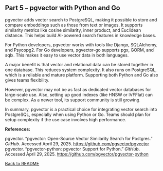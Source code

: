 ## Part 5 – pgvector with Python and Go

pgvector adds vector search to PostgreSQL, making it possible to store and compare embeddings such as those from text or images. It supports similarity metrics like cosine similarity, inner product, and Euclidean distance. This helps build AI-powered search features in knowledge bases.

For Python developers, pgvector works with tools like Django, SQLAlchemy, and Psycopg2. For Go developers, pgvector-go supports pgx, GORM, and sqlx. This makes it easy to use vector data in both languages.

A major benefit is that vector and relational data can be stored together in one database. This reduces system complexity. It also runs on PostgreSQL, which is a reliable and mature platform. Supporting both Python and Go also gives teams flexibility.

However, pgvector may not be as fast as dedicated vector databases for large-scale use. Also, setting up good indexes (like HNSW or IVFFlat) can be complex. As a newer tool, its support community is still growing.

In summary, pgvector is a practical choice for integrating vector search into PostgreSQL, especially when using Python or Go. Teams should plan for setup complexity if the use case involves high performance.

**References:**

pgvector. “pgvector: Open-Source Vector Similarity Search for Postgres.” *GitHub*. Accessed April 29, 2025. https://github.com/pgvector/pgvector  
pgvector. “pgvector-python: pgvector Support for Python.” *GitHub*. Accessed April 29, 2025. https://github.com/pgvector/pgvector-python

[Back to README](README.md)
